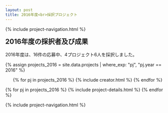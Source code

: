 ```yaml
---
layout: post
title: 2016年度<br>採択プロジェクト
---
```


{% include project-navigation.html %}

<h2 style="margin-top: 0px;">2016年度の採択者及び成果</h2>
<p>2016年度は、16件の応募中、4プロジェクト6人を採択しました。</p>

{% assign projects_2016 = site.data.projects | where_exp: "pj", "pj.year == 2016" %}
<ul class="project-list">
  {% for pj in projects_2016 %}
    {% include creator.html %}
  {% endfor %}
</ul>

<div class="projects flex">
  {% for pj in projects_2016 %}
    {% include project-details.html %}
  {% endfor %}
</div>

{% include project-navigation.html %}
